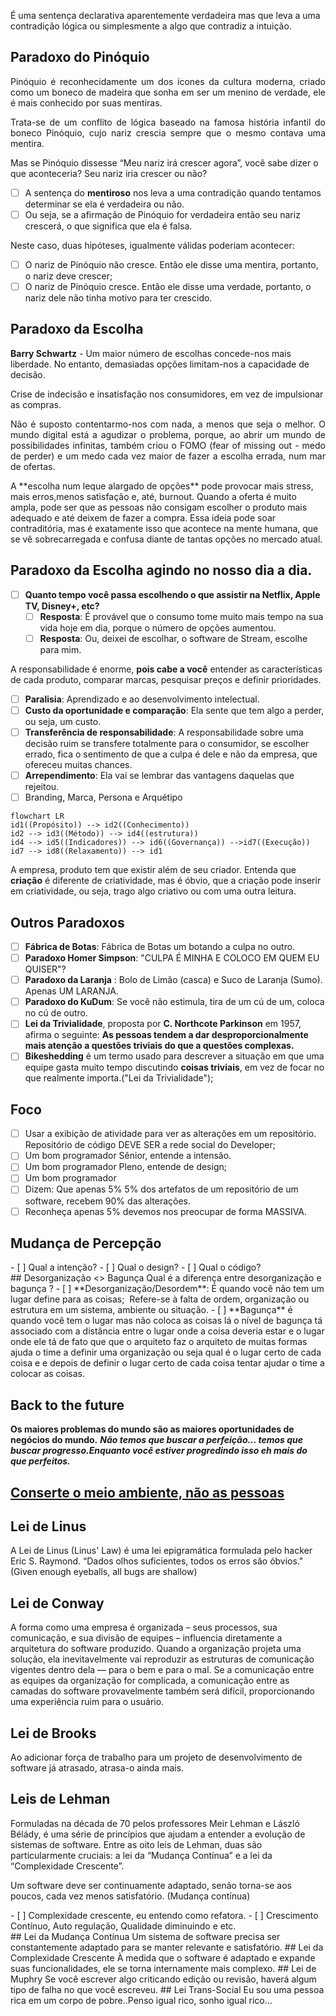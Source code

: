 É uma sentença declarativa aparentemente verdadeira mas que leva a uma contradição lógica ou simplesmente a algo que contradiz a intuição.

## Paradoxo do Pinóquio
<p align="justify">Pinóquio é reconhecidamente um dos ícones da cultura moderna, criado como um boneco de madeira que sonha em ser um menino de verdade, ele é mais conhecido por suas mentiras.</p>
<p align="justify">Trata-se de um conflito de lógica baseado na famosa história infantil do boneco Pinóquio, cujo nariz crescia sempre que o mesmo contava uma mentira.</p>
Mas se Pinóquio dissesse “Meu nariz irá crescer agora”, você sabe dizer o que aconteceria? Seu nariz iria crescer ou não?

- [ ] A sentença do **mentiroso** nos leva a uma contradição quando tentamos determinar se ela é verdadeira ou não.
- [ ] Ou seja, se a afirmação de Pinóquio for verdadeira então seu nariz crescerá, o que significa que ela é falsa.

Neste caso, duas hipóteses, igualmente válidas poderiam acontecer:

- [ ] O nariz de Pinóquio não cresce. Então ele disse uma mentira, portanto, o nariz deve crescer;
- [ ] O nariz de Pinóquio cresce. Então ele disse uma verdade, portanto, o nariz dele não tinha motivo para ter crescido.

## Paradoxo da Escolha
**Barry Schwartz** - Um maior número de escolhas concede-nos mais liberdade. No entanto, demasiadas opções limitam-nos a capacidade de decisão.

Crise de indecisão e insatisfação nos consumidores, em vez de impulsionar as compras.
<p align="justify">Não é suposto contentarmo-nos com nada, a menos que seja o melhor. O mundo digital está a agudizar o problema, porque, ao abrir um mundo de possibilidades infinitas, também criou o FOMO (fear of missing out - medo de perder) e um medo cada vez maior de fazer a escolha errada, num mar de ofertas.</p>
A **escolha num leque alargado de opções** pode provocar mais stress, mais erros,menos satisfação e, até, burnout.
Quando a oferta é muito ampla, pode ser que as pessoas não consigam escolher o produto mais adequado e até deixem de fazer a compra.
Essa ideia pode soar contraditória, mas é exatamente isso que acontece na mente humana, que se vê sobrecarregada e confusa diante de tantas opções no mercado atual.

## Paradoxo da Escolha agindo no nosso dia a dia.
- [ ] **Quanto tempo você passa escolhendo o que assistir na Netflix, Apple TV, Disney+, etc?**
	- [ ] **Resposta**: É provável que o consumo tome muito mais tempo na sua vida hoje em dia, porque o número de opções aumentou.
	- [ ] **Resposta**: Ou, deixei de escolhar, o software de Stream, escolhe para mim.

A responsabilidade é enorme, **pois cabe a você** entender as características de cada produto, comparar marcas, pesquisar preços e definir prioridades.

- [ ] **Paralisia**: Aprendizado e ao desenvolvimento intelectual.
- [ ] **Custo da oportunidade e comparação**: Ela sente que tem algo a perder, ou seja, um custo.
- [ ] **Transferência de responsabilidade**: A responsabilidade sobre uma decisão ruim se transfere totalmente para o consumidor, se escolher errado, fica o sentimento de que a culpa é dele e não da empresa, que ofereceu muitas chances.
- [ ] **Arrependimento**: Ela vai se lembrar das vantagens daquelas que rejeitou.
- [ ] Branding, Marca, Persona e Arquétipo

```mermaid
flowchart LR
id1((Propósito)) --> id2((Conhecimento))
id2 --> id3((Método)) --> id4((estrutura))
id4 --> id5((Indicadores)) --> id6((Governança)) -->id7((Execução))
id7 --> id8((Relaxamento)) --> id1
```

A empresa, produto tem que existir além de seu criador. Entenda que **criação** é diferente de criatividade, mas é óbvio, que a criação pode inserir em criatividade, ou seja, trago algo criativo ou com uma outra leitura.
## Outros Paradoxos
- [ ] **Fábrica de Botas**: Fábrica de Botas um botando a culpa no outro.
- [ ] **Paradoxo Homer Simpson**: "CULPA É MINHA E COLOCO EM QUEM EU QUISER"?
- [ ] **Paradoxo da Laranja** : Bolo de Limão (casca) e Suco de Laranja (Sumo). Apenas UM LARANJA.
- [ ] **Paradoxo do KuDum**: Se você não estimula, tira de um cú de um, coloca no cú de outro.
- [ ] **Lei da Trivialidade**, proposta por **C. Northcote Parkinson** em 1957, afirma o seguinte: **As pessoas tendem a dar desproporcionalmente mais atenção a questões triviais do que a questões complexas.**
- [ ] **Bikeshedding** é um termo usado para descrever a situação em que uma equipe gasta muito tempo discutindo **coisas triviais**, em vez de focar no que realmente importa.("Lei da Trivialidade");

## Foco
- [ ] Usar a exibição de atividade para ver as alterações em um repositório. Repositório de código DEVE SER a rede social do Developer;
- [ ] Um bom programador Sênior, entende a intensão.
- [ ] Um bom programador Pleno, entende de design;
- [ ]  Um bom programador
- [ ] Dizem: Que apenas 5% 5% dos artefatos de um repositório de um software, recebem 90% das alterações.
- [ ] Reconheça apenas 5% devemos nos preocupar de forma MASSIVA.
## Mudança de Percepção
<div class="mdx-columns2" markdown>
- [ ] Qual a intenção?
- [ ] Qual o design?
- [ ] Qual o código?
</div>
## Desorganização <> Bagunça
Qual é a diferença entre desorganização e bagunça ?
- [ ] **Desorganização/Desordem**:  É quando você não tem um lugar define para as coisas;  Refere-se à falta de ordem, organização ou estrutura em um sistema, ambiente ou situação.
- [ ] **Bagunça** é quando você tem o lugar mas não coloca as coisas lá o nível de bagunça tá associado com a distância entre o lugar onde a coisa deveria estar e o lugar onde ele tá de fato que que o arquiteto faz o arquiteto de muitas formas ajuda o time a definir uma organização ou seja qual é o lugar certo de cada coisa e e depois de definir o lugar certo de cada coisa tentar ajudar o time a colocar as coisas.

## Back to the future
**Os maiores problemas do mundo são as maiores oportunidades de negócios do mundo.**
_**Não temos que buscar a perfeição… temos que buscar progresso.Enquanto você estiver progredindo isso eh mais do que perfeitos.**_
## [Conserte o meio ambiente, não as pessoas](https://www.jasonacox.com/wordpress/wp-content/uploads/2018/11/DOES_forum_OrgDesign_112016.pdf)

## Lei de Linus
A Lei de Linus (Linus' Law) é uma lei epigramática formulada pelo hacker Eric S. Raymond.
“Dados olhos suficientes, todos os erros são óbvios." (Given enough eyeballs, all bugs are shallow)
## Lei de Conway
A forma como uma empresa é organizada – seus processos, sua comunicação, e sua divisão de equipes – influencia diretamente a arquitetura do software produzido.
Quando a organização projeta uma solução, ela inevitavelmente vai reproduzir as estruturas de comunicação vigentes dentro dela — para o bem e para o mal.
Se a comunicação entre as equipes da organização for complicada, a comunicação entre as camadas do software provavelmente também será difícil, proporcionando uma experiência ruim para o usuário.
## Lei de Brooks
Ao adicionar força de trabalho para um projeto de desenvolvimento de software já atrasado, atrasa-o ainda mais.
## Leis de Lehman
Formuladas na década de 70 pelos professores Meir Lehman e László Bélády, é uma série de princípios que ajudam a entender a evolução de sistemas de software. Entre as oito leis de Lehman, duas são particularmente cruciais: a lei da “Mudança Contínua” e a lei da “Complexidade Crescente”.

Um software deve ser continuamente adaptado, senão torna-se aos poucos, cada vez menos satisfatório. (Mudança contínua)
<div class="mdx-columns2" markdown>
- [ ] Complexidade crescente, eu entendo como refatora.
- [ ] Crescimento Contínuo, Auto regulação, Qualidade diminuindo e etc.
</div>
## Lei da Mudança Contínua
Um sistema de software precisa ser constantemente adaptado para se manter relevante e satisfatório.
## Lei da Complexidade Crescente
À medida que o software é adaptado e expande suas funcionalidades, ele se torna internamente mais complexo.
## Lei de Muphry
Se você escrever algo criticando edição ou revisão, haverá algum tipo de falha no que você escreveu.
## Lei Trans-Social
Eu sou uma pessoa rica em um corpo de pobre..Penso igual rico, sonho igual rico...
